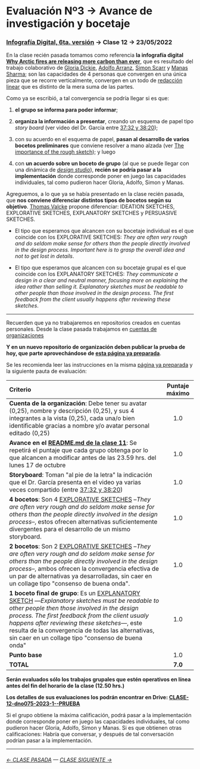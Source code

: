 # Evaluación Nº3 → Avance de investigación y bocetaje

### [Infografía Digital, 6ta. versión](https://github.com/jorgelcortes/dno075-2023-1#readme) → Clase 12 → 23/05/2022 

En la clase recién pasada tomamos como referencia **la infografía digital [Why Arctic fires are releasing more carbon than ever](https://graphics.reuters.com/CLIMATE-CHANGE/WILDFIRE-EMISSIONS/zjvqkrwmnvx/)**, que es resultado del trabajo colaborativo de [Gloria Dickie](https://twitter.com/GloriaDickie), [Adolfo Arranz](https://twitter.com/adolfux), [Simon Scarr](http://www.simonscarr.com/) y [Manas Sharma](https://www.linkedin.com/in/manas-sharma-69b516179/); son las capacidades de 4 personas que convergen en una única pieza que se recorre verticalmente, convergen en un todo de [redacción linear](https://www.youtube.com/watch?v=iEB3oILm-qQ&t=2010s) que es distinto de la mera suma de las partes.

Como ya se escribió, a tal convergencia se podría llegar si es que: 

1. **el grupo se informa para poder informar**; 

2. **organiza la información a presentar**, creando un esquema de papel tipo *story board* (ver video del Dr. García entre [37:32 y 38:20](https://youtu.be/iEB3oILm-qQ?t=2252));

3. con su acuerdo en el esquema de papel, **pasan al desarrollo de varios bocetos preliminares** que conviene resolver a mano alzada (ver [The importance of the rough sketch](https://www.behance.net/gallery/37869347/Infographics-The-importance-of-the-rough-sketch)); y luego

4. con **un acuerdo sobre un boceto de grupo** (al que se puede llegar con una dinámica de [*design studio*](https://medium.com/@jc.stories/lean-ux-running-a-design-studio-8c0c94ae69d4)), **recién se podría pasar a la implementación** donde corresponde poner en juego las capacidades individuales, tal como pudieron hacer Gloria, Adolfo, Simon y Manas.

Agreguemos, a lo que ya se había presentado en la clase recién pasada, que **nos conviene diferenciar distintos tipos de bocetos según su objetivo**. [Thomas Valcke](https://sketching4ids.wordpress.com/sketches-classification/) propone diferenciar: IDEATION SKETCHES, EXPLORATIVE SKETCHES, EXPLANATORY SKETCHES y PERSUASIVE SKETCHES.

- El tipo que esperamos que alcancen con su bocetaje individual es el que coincide con los EXPLORATIVE SKETCHES: *They are often very rough and do seldom make sense for others than the people directly involved in the design process. Important here is to grasp the overall idea and not to get lost in details*.

- El tipo que esperamos que alcancen con su bocetaje grupal es el que coincide con los EXPLANATORY SKETCHES: *They communicate a design in a clear and neutral manner, focusing more on explaining the idea rather than selling it. Explanatory sketches must be readable to other people than those involved in the design process. The first feedback from the client usually happens after reviewing these sketches*.


- - - - - - 

Recuerden que ya no trabajaremos en repositorios creados en cuentas personales. Desde la clase pasada trabajamos en [cuentas de organizaciones](https://docs.github.com/es/organizations)

**Y en un nuevo repositorio de organización deben publicar la prueba de hoy, que parte aprovechándose de [esta página ya preparada](https://profesorfaco.github.io/dno075-2023-1/clase-12/)**.

Se les recomienda leer las instrucciones en la misma [página ya preparada](https://profesorfaco.github.io/dno075-2023-1/clase-12/) y la siguiente pauta de evaluación:

| Criterio             | Puntaje máximo |
|:---------------------|:--------------:|
| **Cuenta de la organización**: Debe tener su avatar (0,25), nombre y descripción (0,25), y sus 4 integrantes a la vista (0,25), cada una/o bien identificable gracias a nombre y/o avatar personal editado (0,25) | 1.0 |
| **Avance en el [README.md de la clase 11](https://docs.google.com/spreadsheets/d/17cxDrIpKTU8JZrXbbQH6Rw84CJAK54SU4KHOoTcjVhY/edit?usp=sharing)**: Se repetirá el puntaje que cada grupo obtenga por lo que alcancen a modificar antes de las 23.59 hrs. del lunes 17 de octubre | 1.0 |
| **Storyboard**: Toman "al pie de la letra" la indicación que el Dr. García presenta en el video ya varias veces compartido (entre [37:32 y 38:20](https://youtu.be/iEB3oILm-qQ?t=2252)) | 1.0 |
| **4 bocetos**: Son 4 [EXPLORATIVE SKETCHES](https://sketching4ids.wordpress.com/sketches-classification/) –*They are often very rough and do seldom make sense for others than the people directly involved in the design process*–, estos ofrecen alternativas suficientemente divergentes para el desarrollo de un mismo storyboard. | 1.0 |
| **2 bocetos**: Son 2 [EXPLORATIVE SKETCHES](https://sketching4ids.wordpress.com/sketches-classification/) –*They are often very rough and do seldom make sense for others than the people directly involved in the design process*–, ambos ofrecen la convergencia efectiva de un par de alternativas ya desarrolladas, sin caer en un collage tipo "consenso de buena onda". | 1.0 |
| **1 boceto final de grupo**: Es un [EXPLANATORY SKETCH](https://sketching4ids.wordpress.com/sketches-classification/) —*Explanatory sketches must be readable to other people then those involved in the design process. The first feedback from the client usualy happens after reviewing these sketches*—, este resulta de la convergencia de todas las alternativas, sin caer en un collage tipo "consenso de buena onda" | 1.0 |
| **Punto base** | 1.0 |
| **TOTAL** | **7.0** |

**Serán evaluados sólo los trabajos grupales que estén operativos en línea antes del fin del horario de la clase (12.50 hrs.)** 

**Los detalles de sus evaluaciones los podrán encontrar en Drive: [CLASE-12-dno075-2023-1--PRUEBA](https://docs.google.com/spreadsheets/d/1FhdY8XJN11Zo66bKxQWPlNTTl9f2E-31ba8cYqoVZ-E/edit?usp=sharing)**

Si el grupo obtiene la máxima calificación, podrá pasar a la implementación donde corresponde poner en juego las capacidades individuales, tal como pudieron hacer Gloria, Adolfo, Simon y Manas. Si es que obtienen otras calificaciones: Habría que conversar, y después de tal conversación podrían pasar a la implementación.

- - - - - - - -

###### [← CLASE PASADA](https://github.com/jorgelcortes/dno075-2023-1/tree/main/clase-11) — [CLASE SIGUIENTE →](https://github.com/jorgelcortes/dno075-2023-1/tree/main/clase-13) 
